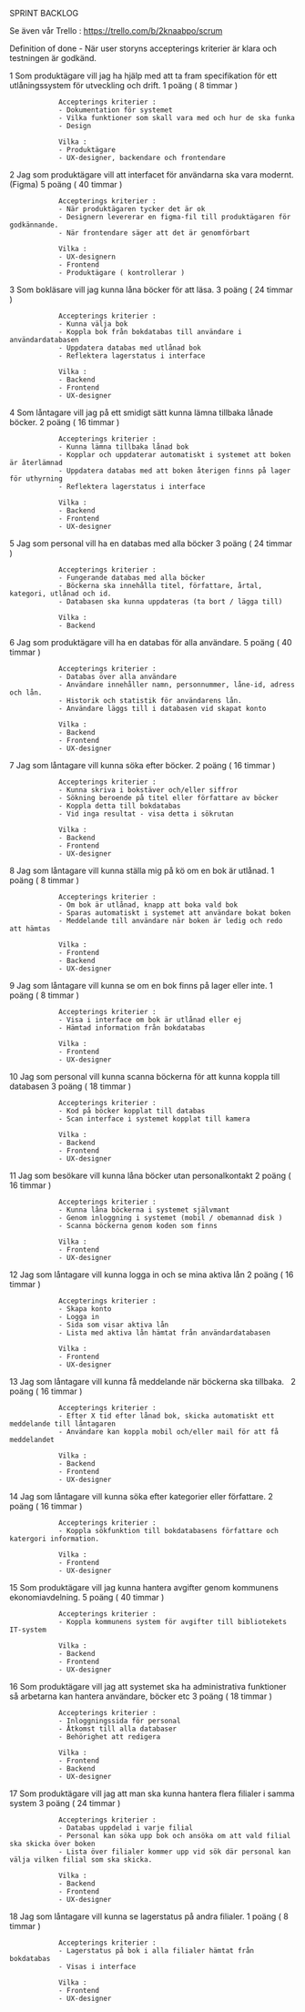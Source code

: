 SPRINT BACKLOG

Se även vår Trello : https://trello.com/b/2knaabpo/scrum

Definition of done - När user storyns accepterings kriterier är klara och testningen är godkänd.

1	Som produktägare vill jag ha hjälp med att ta fram specifikation för ett utlåningssystem för utveckling och drift.
                1 poäng ( 8 timmar )

                Accepterings kriterier :
                - Dokumentation för systemet
                - Vilka funktioner som skall vara med och hur de ska funka
                - Design

                Vilka : 
                - Produktägare
                - UX-designer, backendare och frontendare

2	Jag som produktägare vill att interfacet för användarna ska vara modernt. (Figma)
                5 poäng ( 40 timmar )

                Accepterings kriterier :
                - När produktägaren tycker det är ok
                - Designern levererar en figma-fil till produktägaren för godkännande.
                - När frontendare säger att det är genomförbart

                Vilka : 
                - UX-designern
                - Frontend
                - Produktägare ( kontrollerar )

3	Som bokläsare vill jag kunna låna böcker för att läsa.
                3 poäng ( 24 timmar ) 

                Accepterings kriterier :
                - Kunna välja bok
                - Koppla bok från bokdatabas till användare i användardatabasen
                - Uppdatera databas med utlånad bok
                - Reflektera lagerstatus i interface

                Vilka : 
                - Backend
                - Frontend
                - UX-designer

4       Som låntagare vill jag på ett smidigt sätt kunna lämna tillbaka lånade böcker.
                2 poäng ( 16 timmar )

                Accepterings kriterier :
                - Kunna lämna tillbaka lånad bok
                - Kopplar och uppdaterar automatiskt i systemet att boken är återlämnad
                - Uppdatera databas med att boken återigen finns på lager för uthyrning
                - Reflektera lagerstatus i interface

                Vilka : 
                - Backend
                - Frontend
                - UX-designer               

5	Jag som personal vill ha en databas med alla böcker
                3 poäng ( 24 timmar )

                Accepterings kriterier : 
                - Fungerande databas med alla böcker
                - Böckerna ska innehålla titel, författare, årtal, kategori, utlånad och id.
                - Databasen ska kunna uppdateras (ta bort / lägga till)

                Vilka : 
                - Backend

6	Jag som produktägare vill ha en databas för alla användare.
                5 poäng ( 40 timmar )

                Accepterings kriterier : 
                - Databas över alla användare
                - Användare innehåller namn, personnummer, låne-id, adress och lån.
                - Historik och statistik för användarens lån.
                - Användare läggs till i databasen vid skapat konto

                Vilka : 
                - Backend
                - Frontend
                - UX-designer

7	Jag som låntagare vill kunna söka efter böcker.
                2 poäng ( 16 timmar ) 

                Accepterings kriterier :
                - Kunna skriva i bokstäver och/eller siffror
                - Sökning beroende på titel eller författare av böcker
                - Koppla detta till bokdatabas
                - Vid inga resultat - visa detta i sökrutan

                Vilka : 
                - Backend
                - Frontend
                - UX-designer

8	Jag som låntagare vill kunna ställa mig på kö om en bok är utlånad.
                1 poäng ( 8 timmar ) 

                Accepterings kriterier : 
                - Om bok är utlånad, knapp att boka vald bok
                - Sparas automatiskt i systemet att användare bokat boken
                - Meddelande till användare när boken är ledig och redo att hämtas

                Vilka :
                - Frontend
                - Backend
                - UX-designer


9	Jag som låntagare vill kunna se om en bok finns på lager eller inte.
                1 poäng ( 8 timmar ) 

                Accepterings kriterier : 
                - Visa i interface om bok är utlånad eller ej
                - Hämtad information från bokdatabas

                Vilka : 
                - Frontend
                - UX-designer

10	Jag som personal vill kunna scanna böckerna för att kunna koppla till databasen
                3 poäng ( 18 timmar )

                Accepterings kriterier : 
                - Kod på böcker kopplat till databas
                - Scan interface i systemet kopplat till kamera

                Vilka : 
                - Backend
                - Frontend
                - UX-designer

11	Jag som besökare vill kunna låna böcker utan personalkontakt
                2 poäng ( 16 timmar )

                Accepterings kriterier :
                - Kunna låna böckerna i systemet självmant 
                - Genom inloggning i systemet (mobil / obemannad disk )
                - Scanna böckerna genom koden som finns

                Vilka :
                - Frontend
                - UX-designer

12	Jag som låntagare vill kunna logga in och se mina aktiva lån
                2 poäng ( 16 timmar ) 

                Accepterings kriterier : 
                - Skapa konto
                - Logga in
                - Sida som visar aktiva lån
                - Lista med aktiva lån hämtat från användardatabasen

                Vilka : 
                - Frontend
                - UX-designer

13	Jag som låntagare vill kunna få meddelande när böckerna ska tillbaka.  
                2 poäng ( 16 timmar )

                Accepterings kriterier :
                - Efter X tid efter lånad bok, skicka automatiskt ett meddelande till låntagaren
                - Användare kan koppla mobil och/eller mail för att få meddelandet

                Vilka :
                - Backend
                - Frontend
                - UX-designer

14	Jag som låntagare vill kunna söka efter kategorier eller författare.
                2 poäng ( 16 timmar )

                Accepterings kriterier :
                - Koppla sökfunktion till bokdatabasens författare och katergori information.

                Vilka : 
                - Frontend
                - UX-designer

15	Som produktägare vill jag kunna hantera avgifter genom kommunens ekonomiavdelning.
                5 poäng ( 40 timmar )

                Accepterings kriterier :
                - Koppla kommunens system för avgifter till bibliotekets IT-system

                Vilka :
                - Backend
                - Frontend
                - UX-designer

16	Som produktägare vill jag att systemet ska ha administrativa funktioner så arbetarna kan hantera användare, böcker etc
                3 poäng ( 18 timmar )

                Accepterings kriterier :
                - Inloggningssida för personal 
                - Åtkomst till alla databaser
                - Behörighet att redigera

                Vilka : 
                - Frontend
                - Backend
                - UX-designer

17	Som produktägare vill jag att man ska kunna hantera flera filialer i samma system
                3 poäng ( 24 timmar ) 

                Accepterings kriterier : 
                - Databas uppdelad i varje filial
                - Personal kan söka upp bok och ansöka om att vald filial ska skicka över boken
                - Lista över filialer kommer upp vid sök där personal kan välja vilken filial som ska skicka.

                Vilka : 
                - Backend
                - Frontend
                - UX-designer

18	Jag som låntagare vill kunna se lagerstatus på andra filialer.
                1 poäng ( 8 timmar ) 

                Accepterings kriterier :
                - Lagerstatus på bok i alla filialer hämtat från bokdatabas
                - Visas i interface

                Vilka : 
                - Frontend
                - UX-designer
